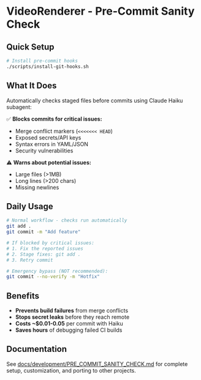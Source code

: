 # VideoRenderer - Pre-Commit Sanity Check

## Quick Setup

```bash
# Install pre-commit hooks
./scripts/install-git-hooks.sh
```

## What It Does

Automatically checks staged files before commits using Claude Haiku subagent:

✅ **Blocks commits for critical issues:**
- Merge conflict markers (`<<<<<<< HEAD`)
- Exposed secrets/API keys
- Syntax errors in YAML/JSON
- Security vulnerabilities

⚠️ **Warns about potential issues:**
- Large files (>1MB)
- Long lines (>200 chars)
- Missing newlines

## Daily Usage

```bash
# Normal workflow - checks run automatically
git add .
git commit -m "Add feature"

# If blocked by critical issues:
# 1. Fix the reported issues
# 2. Stage fixes: git add .
# 3. Retry commit

# Emergency bypass (NOT recommended):
git commit --no-verify -m "Hotfix"
```

## Benefits

- **Prevents build failures** from merge conflicts
- **Stops secret leaks** before they reach remote
- **Costs ~$0.01-0.05** per commit with Haiku
- **Saves hours** of debugging failed CI builds

## Documentation

See [docs/development/PRE_COMMIT_SANITY_CHECK.md](docs/development/PRE_COMMIT_SANITY_CHECK.md) for complete setup, customization, and porting to other projects.